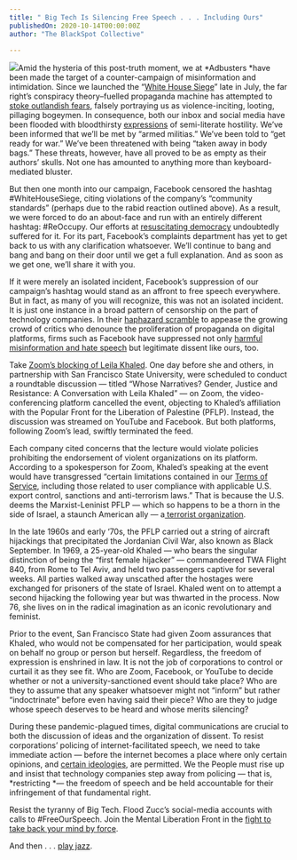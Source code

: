 ```yaml
---
title: " Big Tech Is Silencing Free Speech . . . Including Ours"
publishedOn: 2020-10-14T00:00:00Z
author: "The BlackSpot Collective"

---
```


![](/images/articles/5f87761ed286345150b2e5c5_mental_liberation_front_600x400_1.jpg)Amid the hysteria of this post-truth moment, we at *Adbusters *have been made the target of a counter-campaign of misinformation and intimidation. Since we launched the “[White House Siege](https://www.adbusters.org/whitehousesiege-campaign)” late in July, the far right’s conspiracy theory–fuelled propaganda machine has attempted to [stoke outlandish fears](https://www.adbusters.org/article/far-right-media-are-after-us-heres-what-we-think-of-them), falsely portraying us as violence-inciting, looting, pillaging bogeymen. In consequence, both our inbox and social media have been flooded with bloodthirsty [expressions](https://www.adbusters.org/the-pulse/from-hate-mail-to-hashtags) of semi-literate hostility. We’ve been informed that we’ll be met by “armed militias.” We’ve been told to “get ready for war.” We’ve been threatened with being “taken away in body bags.” These threats, however, have all proved to be as empty as their authors’ skulls. Not one has amounted to anything more than keyboard-mediated bluster. 

But then one month into our campaign, Facebook censored the hashtag #WhiteHouseSiege, citing violations of the company’s “community standards” (perhaps due to the rabid reaction outlined above). As a result, we were forced to do an about-face and run with an entirely different hashtag: #ReOccupy. Our efforts at [resuscitating democracy](https://www.adbusters.org/whitehousesiege-campaign) undoubtedly suffered for it. For its part, Facebook’s complaints department has yet to get back to us with any clarification whatsoever. We’ll continue to bang and bang and bang on their door until we get a full explanation. And as soon as we get one, we’ll share it with you. 

If it were merely an isolated incident, Facebook’s suppression of our campaign’s hashtag would stand as an affront to free speech everywhere. But in fact, as many of you will recognize, this was not an isolated incident. It is just one instance in a broad pattern of censorship on the part of technology companies. In their [haphazard scramble](https://www.nytimes.com/2020/09/03/technology/facebook-election-chaos-november.html) to appease the growing crowd of critics who denounce the proliferation of propaganda on digital platforms, firms such as Facebook have suppressed not only [harmful misinformation and hate speech](https://www.facebook.com/communitystandards/objectionable_content) but legitimate dissent like ours, too. 

Take [Zoom’s blocking of Leila Khaled](https://www.jacobinmag.com/2020/10/boycott-divestment-sanctions-movement-israel-palestine). One day before she and others, in partnership with San Francisco State University, were scheduled to conduct a roundtable discussion — titled “Whose Narratives? Gender, Justice and Resistance: A Conversation with Leila Khaled” — on Zoom, the video-conferencing platform cancelled the event, objecting to Khaled’s affiliation with the Popular Front for the Liberation of Palestine (PFLP). Instead, the discussion was streamed on YouTube and Facebook. But both platforms, following Zoom’s lead, swiftly terminated the feed. 

Each company cited concerns that the lecture would violate policies prohibiting the endorsement of violent organizations on its platform. According to a spokesperson for Zoom, Khaled’s speaking at the event would have transgressed “certain limitations contained in our [Terms of Service](https://zoom.us/terms), including those related to user compliance with applicable U.S. export control, sanctions and anti-terrorism laws.” That is because the U.S. deems the Marxist-Leninist PFLP — which so happens to be a thorn in the side of Israel, a staunch American ally — a[ terrorist organization](https://www.state.gov/foreign-terrorist-organizations/). 

In the late 1960s and early ‘70s, the PFLP carried out a string of aircraft hijackings that precipitated the Jordanian Civil War, also known as Black September. In 1969, a 25-year-old Khaled — who bears the singular distinction of being the “first female hijacker” — commandeered TWA Flight 840, from Rome to Tel Aviv, and held two passengers captive for several weeks. All parties walked away unscathed after the hostages were exchanged for prisoners of the state of Israel. Khaled went on to attempt a second hijacking the following year but was thwarted in the process. Now 76, she lives on in the radical imagination as an iconic revolutionary and feminist. 

Prior to the event, San Francisco State had given Zoom assurances that Khaled, who would not be compensated for her participation, would speak on behalf no group or person but herself. Regardless, the freedom of expression is enshrined in law. It is not the job of corporations to control or curtail it as they see fit. Who are Zoom, Facebook, or YouTube to decide whether or not a university-sanctioned event should take place? Who are they to assume that any speaker whatsoever might not “inform” but rather “indoctrinate” before even having said their piece? Who are they to judge whose speech deserves to be heard and whose merits silencing? 

During these pandemic-plagued times, digital communications are crucial to both the discussion of ideas and the organization of dissent. To resist corporations’ policing of internet-facilitated speech, we need to take immediate action — before the internet becomes a place where only certain opinions, and [certain ideologies](https://www.adbusters.org/the-pulse/the-internet-splits-in-two), are permitted. We the People must rise up and insist that technology companies step away from policing — that is, *restricting *— the freedom of speech and be held accountable for their infringement of that fundamental right. 

Resist the tyranny of Big Tech. Flood Zucc’s social-media accounts with calls to #FreeOurSpeech. Join the Mental Liberation Front in the [fight to take back your mind by force](https://www.adbusters.org/listserv/mental-liberation-front-manifesto). 

And then . . . [play jazz](https://www.adbusters.org/whitehousesiege-campaign). 

‍